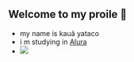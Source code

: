 ## Welcome to my proile 🥳


- my name is kauã yataco
- i m studying in [Alura](https//www.alura.com.br)
- 
  ![](https://media1.tenor.com/m/IQT8UihjXY8AAAAC/platypus-run.gif)
  
